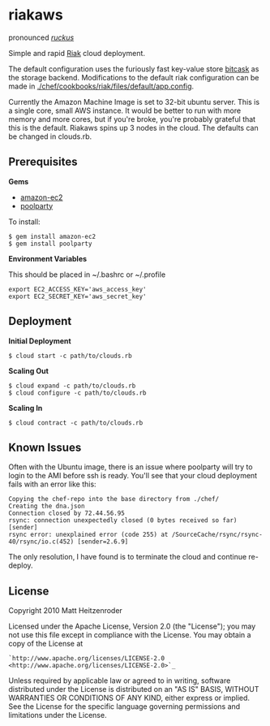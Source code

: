 riakaws
=====================================================
pronounced [*ruckus*](http://dictionary.reference.com/browse/ruckus)

Simple and rapid [Riak](http://riak.basho.com/) cloud deployment.

The default configuration uses the furiously fast key-value store [bitcask](http://blog.basho.com/2010/04/27/hello,-bitcask/) as the storage backend. Modifications to the default riak configuration can be made in [./chef/cookbooks/riak/files/default/app.config](http://github.com/roder/riakaws/blob/master/chef/cookbooks/riak/files/default/app.config).

Currently the Amazon Machine Image is set to 32-bit ubuntu server. This is a single core, small AWS instance.  It would be better to run with more memory and more cores, but if you're broke, you're probably grateful that this is the default. Riakaws spins up 3 nodes in the cloud.  The defaults can be changed in clouds.rb.

Prerequisites
----------------

**Gems**

* [amazon-ec2](http://github.com/grempe/amazon-ec2)
* [poolparty](http://poolpartyrb.com)

To install:

    $ gem install amazon-ec2
    $ gem install poolparty

**Environment Variables**


This should be placed in ~/.bashrc or ~/.profile

    export EC2_ACCESS_KEY='aws_access_key'
    export EC2_SECRET_KEY='aws_secret_key'

Deployment
--------------------

**Initial Deployment**

    $ cloud start -c path/to/clouds.rb
    
**Scaling Out**

    $ cloud expand -c path/to/clouds.rb
    $ cloud configure -c path/to/clouds.rb
    
**Scaling In**
    
    $ cloud contract -c path/to/clouds.rb

Known Issues
------------

Often with the Ubuntu image, there is an issue where poolparty will try to login to the AMI before ssh is ready.  You'll see that your cloud deployment fails with an error like this:

    Copying the chef-repo into the base directory from ./chef/
    Creating the dna.json
    Connection closed by 72.44.56.95
    rsync: connection unexpectedly closed (0 bytes received so far) [sender]
    rsync error: unexplained error (code 255) at /SourceCache/rsync/rsync-40/rsync/io.c(452) [sender=2.6.9]
    
The only resolution, I have found is to terminate the cloud and continue re-deploy.
    
License
-------
Copyright 2010 Matt Heitzenroder

Licensed under the Apache License, Version 2.0 (the "License");
you may not use this file except in compliance with the License.
You may obtain a copy of the License at


    `http://www.apache.org/licenses/LICENSE-2.0 <http://www.apache.org/licenses/LICENSE-2.0>`_

Unless required by applicable law or agreed to in writing, software
distributed under the License is distributed on an "AS IS" BASIS,
WITHOUT WARRANTIES OR CONDITIONS OF ANY KIND, either express or implied.
See the License for the specific language governing permissions and
limitations under the License.